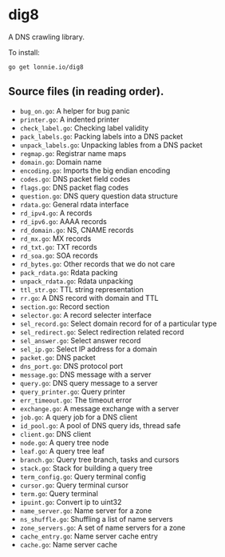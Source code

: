 # dig8

A DNS crawling library.

To install:

```
go get lonnie.io/dig8
```

## Source files (in reading order).

- `bug_on.go`: A helper for bug panic
- `printer.go`: A indented printer
- `check_label.go`: Checking label validity
- `pack_labels.go`: Packing labels into a DNS packet
- `unpack_labels.go`: Unpacking lables from a DNS packet
- `regmap.go`: Registrar name maps
- `domain.go`: Domain name
- `encoding.go`: Imports the big endian encoding
- `codes.go`: DNS packet field codes
- `flags.go`: DNS packet flag codes
- `question.go`: DNS query question data structure
- `rdata.go`: General rdata interface
- `rd_ipv4.go`: A records
- `rd_ipv6.go`: AAAA records
- `rd_domain.go`: NS, CNAME records
- `rd_mx.go`: MX records
- `rd_txt.go`: TXT records
- `rd_soa.go`: SOA records
- `rd_bytes.go`: Other records that we do not care
- `pack_rdata.go`: Rdata packing
- `unpack_rdata.go`: Rdata unpacking
- `ttl_str.go`: TTL string representation
- `rr.go`: A DNS record with domain and TTL
- `section.go`: Record section
- `selector.go`: A record selecter interface
- `sel_record.go`: Select domain record for of a particular type
- `sel_redirect.go`: Select redirection related record
- `sel_answer.go`: Select answer record
- `sel_ip.go`: Select IP address for a domain
- `packet.go`: DNS packet
- `dns_port.go`: DNS protocol port
- `message.go`: DNS message with a server
- `query.go`: DNS query message to a server
- `query_printer.go`: Query printer
- `err_timeout.go`: The timeout error
- `exchange.go`: A message exchange with a server
- `job.go`: A query job for a DNS client
- `id_pool.go`: A pool of DNS query ids, thread safe
- `client.go`: DNS client
- `node.go`: A query tree node
- `leaf.go`: A query tree leaf
- `branch.go`: Query tree branch, tasks and cursors
- `stack.go`: Stack for building a query tree
- `term_config.go`: Query terminal config
- `cursor.go`: Query terminal cursor
- `term.go`: Query terminal
- `ipuint.go`: Convert ip to uint32
- `name_server.go`: Name server for a zone
- `ns_shuffle.go`: Shuffling a list of name servers
- `zone_servers.go`: A set of name servers for a zone
- `cache_entry.go`: Name server cache entry
- `cache.go`: Name server cache